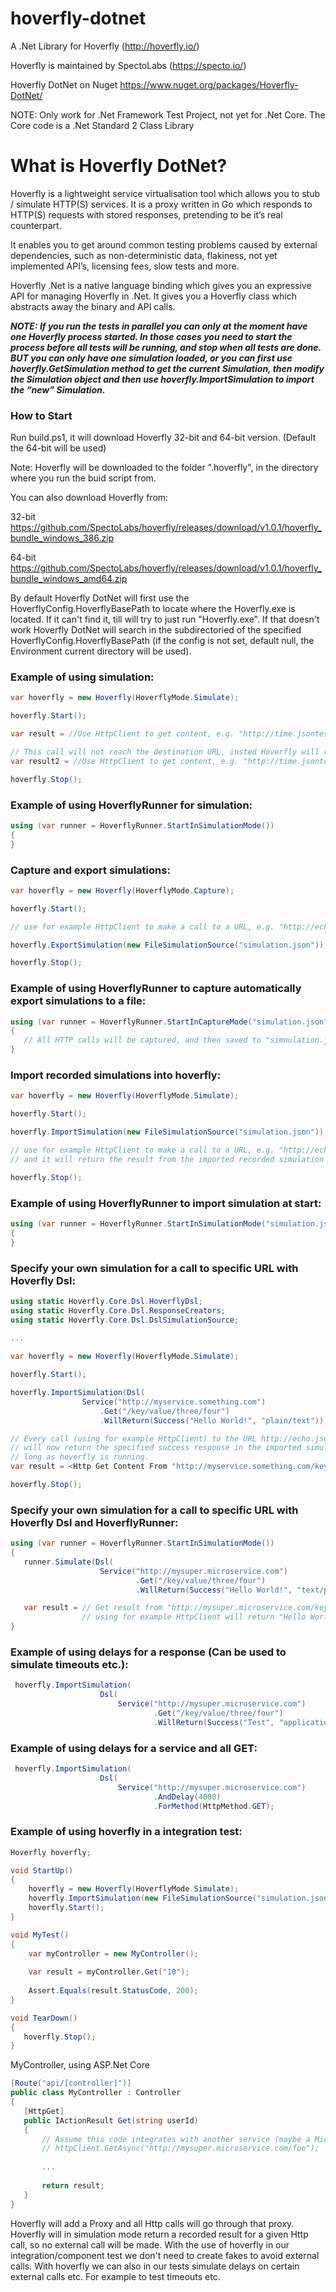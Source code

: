 # hoverfly-dotnet
A .Net Library for Hoverfly (http://hoverfly.io/)

Hoverfly is maintained by SpectoLabs (https://specto.io/)

Hoverfly DotNet on Nuget https://www.nuget.org/packages/Hoverfly-DotNet/

NOTE: Only work for .Net Framework Test Project, not yet for .Net Core.
      The Core code is a .Net Standard 2 Class Library

# What is Hoverfly DotNet?
Hoverfly is a lightweight service virtualisation tool which allows you to stub / simulate HTTP(S) services. It is a proxy written in Go which responds to HTTP(S) requests with stored responses, pretending to be it’s real counterpart.

It enables you to get around common testing problems caused by external dependencies, such as non-deterministic data, flakiness, not yet implemented API’s, licensing fees, slow tests and more.

Hoverfly .Net is a native language binding which gives you an expressive API for managing Hoverfly in .Net. It gives you a Hoverfly class which abstracts away the binary and API calls.

***NOTE: If you run the tests in parallel you can only at the moment have one Hoverfly process started. In those cases you need to start the process before all tests will be running, and stop when all tests are done. BUT you can only have one simulation loaded, or you can first use hoverfly.GetSimulation method to get the current Simulation, then modify the Simulation object and then use hoverfly.ImportSimulation to import the “new” Simulation.***

### How to Start

Run build.ps1, it will download Hoverfly 32-bit and 64-bit version. (Default the 64-bit will be used)

Note: Hoverfly will be downloaded to the folder ".hoverfly", in the directory where you run the buid script from.

You can also download Hoverfly from:

32-bit
https://github.com/SpectoLabs/hoverfly/releases/download/v1.0.1/hoverfly_bundle_windows_386.zip

64-bit
https://github.com/SpectoLabs/hoverfly/releases/download/v1.0.1/hoverfly_bundle_windows_amd64.zip

By default Hoverfly DotNet will first use the HoverflyConfig.HoverflyBasePath to locate where the Hoverfly.exe is located.
If it can't find it, till will try to just run "Hoverfly.exe". If that doesn't work Hoverfly DotNet will search in the subdirectoried of the
specified HoverflyConfig.HoverflyBasePath (if the config is not set, default null, the Environment current directory will be used).

### Example of using simulation:

```cs
var hoverfly = new Hoverfly(HoverflyMode.Simulate);

hoverfly.Start();

var result = //Use HttpClient to get content, e.g. "http://time.jsontest.com";

// This call will not reach the destination URL, insted Hoverfly will return a first call that is recorded.
var result2 = //Use HttpClient to get content, e.g. "http://time.jsontest.com";

hoverfly.Stop();
```

### Example of using HoverflyRunner for simulation:

```cs
using (var runner = HoverflyRunner.StartInSimulationMode())
{
}
```

### Capture and export simulations:

```cs
var hoverfly = new Hoverfly(HoverflyMode.Capture);

hoverfly.Start();

// use for example HttpClient to make a call to a URL, e.g. "http://echo.jsontest.com/key/value/one/two");

hoverfly.ExportSimulation(new FileSimulationSource("simulation.json"));

hoverfly.Stop();
```

### Example of using HoverflyRunner to capture automatically export simulations to a file:

```cs
using (var runner = HoverflyRunner.StartInCaptureMode("simulation.json"))
{
   // All HTTP calls will be captured, and then saved to "simnulation.json"
}
```

### Import recorded simulations into hoverfly:

```cs
var hoverfly = new Hoverfly(HoverflyMode.Simulate);

hoverfly.Start();

hoverfly.ImportSimulation(new FileSimulationSource("simulation.json"));

// use for example HttpClient to make a call to a URL, e.g. "http://echo.jsontest.com/key/value/one/two");
// and it will return the result from the imported recorded simulation

hoverfly.Stop();
```

### Example of using HoverflyRunner to import simulation at start:

```cs
using (var runner = HoverflyRunner.StartInSimulationMode("simulation.json"))
{
}
```

### Specify your own simulation for a call to specific URL with Hoverfly Dsl:

```cs
using static Hoverfly.Core.Dsl.HoverflyDsl;
using static Hoverfly.Core.Dsl.ResponseCreators;
using static Hoverfly.Core.Dsl.DslSimulationSource;
    
...

var hoverfly = new Hoverfly(HoverflyMode.Simulate);

hoverfly.Start();

hoverfly.ImportSimulation(Dsl(
                Service("http://myservice.something.com")
                    .Get("/key/value/three/four")
                    .WillReturn(Success("Hello World!", "plain/text"))));

// Every call (using for example HttpClient) to the URL http://echo.jsontest.com/key/value/three/four
// will now return the specified success response in the imported simulation. This will happen as 
// long as hoverfly is running.
var result = <Http Get Content From "http://myservice.something.com/key/value/three/four">

hoverfly.Stop();
```

### Specify your own simulation for a call to specific URL with Hoverfly Dsl and HoverflyRunner:

```cs
using (var runner = HoverflyRunner.StartInSimulationMode())
{
   runner.Simulate(Dsl(
                    Service("http://mysuper.microservice.com")
                            .Get("/key/value/three/four")
                            .WillReturn(Success("Hello World!", "text/plain"))));

   var result = // Get result from "http://mysuper.microservice.com/key/value/three/four" 
                // using for example HttpClient will return "Hello World!"
}
```

### Example of using delays for a response (Can be used to simulate timeouts etc.):

```cs
 hoverfly.ImportSimulation(
                    Dsl(
                        Service("http://mysuper.microservice.com")
                                .Get("/key/value/three/four")
                                .WillReturn(Success("Test", "application/json").WithDelay(2000))));
```


### Example of using delays for a service and all GET:

```cs
 hoverfly.ImportSimulation(
                    Dsl(
                        Service("http://mysuper.microservice.com")
                                .AndDelay(4000)
                                .ForMethod(HttpMethod.GET);
```

### Example of using hoverfly in a integration test:

```cs
Hoverfly hoverfly;

void StartUp()
{
    hoverfly = new Hoverfly(HoverflyMode.Simulate);
    hoverfly.ImportSimulation(new FileSimulationSource("simulation.json"));
    hoverfly.Start();
}

void MyTest()
{
    var myController = new MyController();
    
    var result = myController.Get("10");
    
    Assert.Equals(result.StatusCode, 200);
}

void TearDown()
{
   hoverfly.Stop();
}
```

MyController, using ASP.Net Core

```cs
[Route("api/[controller]")]
public class MyController : Controller
{
   [HttpGet]
   public IActionResult Get(string userId)
   {
       // Assume this code integrates with another service (maybe a Microservice :P) over HTTP with HttpClient
       // httpClient.GetAsync("http://mysuper.microservice.com/foo");
       
       ...
       
       return result;
   }
}
```

Hoverfly will add a Proxy and all Http calls will go through that proxy. Hoverfly will in simulation mode return a recorded result for a given Http call, so no external call will be made. With the use of hoverfly in our integration/component test we don't need to create fakes to avoid external calls. With hoverfly we can also in our tests simulate delays on certain external calls etc. For example to test timeouts etc.
